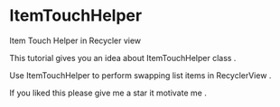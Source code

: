 # ItemTouchHelper
Item Touch Helper in Recycler view

This tutorial gives you an idea about ItemTouchHelper class .

Use ItemTouchHelper to perform swapping list items in RecyclerView .

If you liked this please give me a star it motivate me .
